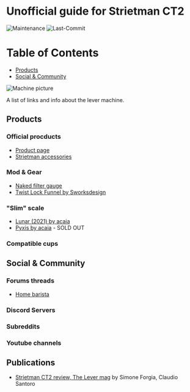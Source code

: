 
# Unofficial guide for Strietman CT2

![Maintenance](https://img.shields.io/maintenance/yes/2024?style=for-the-badge)
![Last-Commit](https://img.shields.io/github/last-commit/albanBellenger/ct2?style=for-the-badge)

# Table of Contents
- [Products](#products)
- [Social & Community](#social--community)

![Machine picture](http://static1.squarespace.com/static/60d0e3f1becdc5075d5d6b83/t/61644f7e77df91719fbcd802/1633963902142/L1060412.jpg?format=150w "Product image")

A list of links and info about the lever machine.

## Products 
### Official procducts
  - [Product page](https://www.strietman.net/ct2)
  - [Strietman accessories](https://www.strietman.net/products)
### Mod & Gear
  - [Naked filter gauge](https://www.naked-portafilter.com/product/strietman-levers-ct1-and-es3/)
  - [Twist Lock Funnel by Sworksdesign](https://sworksdesign.com/Twist-Lock-Funnel-Adapter-for-Strietman-p496362088)
### "Slim" scale
  - [Lunar (2021) by acaia](https://acaia.co/products/lunar_2021)
  - [Pyxis by acaia](https://acaia.co/collections/coffee-scales/products/pyxis?variant=42060048728292) - SOLD OUT
### Compatible cups

## Social & Community
### Forums threads
  - [Home barista](https://www.home-barista.com/levers/user-experience-with-strietman-ct2-t61517.html)
### Discord Servers
### Subreddits
### Youtube channels

## Publications
* [Strietman CT2 review, The Lever mag](https://thelevermag.com/blogs/articles/strietman-ct2) by Simone Forgia, Claudio Santoro
  

